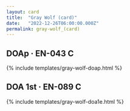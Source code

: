 ```yaml
---
layout: card
title:  "Gray Wolf (card)"
date:   "2022-12-26T06:00:00.000Z"
permalink: gray-wolf_(card)
---
```


## DOAp &middot; EN-043 C

{% include templates/gray-wolf-doap.html %}


## DOA 1st &middot; EN-089 C

{% include templates/gray-wolf-doa1e.html %}
